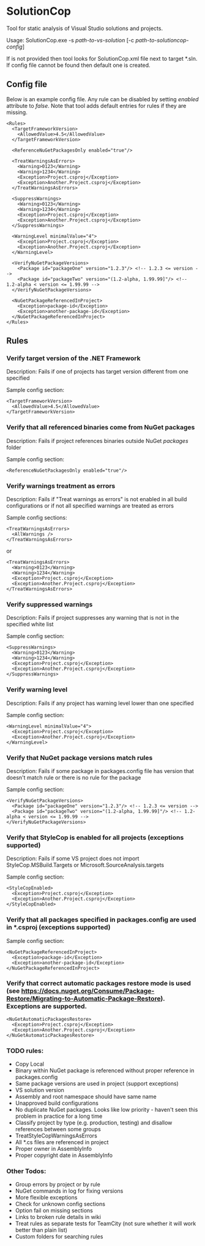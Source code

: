 # SolutionCop

Tool for static analysis of Visual Studio solutions and projects. 

Usage: SolutionCop.exe -s *path-to-vs-solution* [-c *path-to-solutioncop-config*]

If <path-to-solutioncop-config> is not provided then tool looks for SolutionCop.xml file next to target *.sln. If config file cannot be found then default one is created.

## Config file

Below is an example config file. Any rule can be disabled by setting *enabled* attribute to *false*. Note that tool adds default entries for rules if they are missing.

    <Rules>
      <TargetFrameworkVersion>
        <AllowedValue>4.5</AllowedValue>
      </TargetFrameworkVersion>

      <ReferenceNuGetPackagesOnly enabled="true"/>

      <TreatWarningsAsErrors>
        <Warning>0123</Warning>
        <Warning>1234</Warning>
        <Exception>Project.csproj</Exception>
        <Exception>Another.Project.csproj</Exception>
      </TreatWarningsAsErrors>

      <SuppressWarnings>
        <Warning>0123</Warning>
        <Warning>1234</Warning>
        <Exception>Project.csproj</Exception>
        <Exception>Another.Project.csproj</Exception>
      </SuppressWarnings>

      <WarningLevel minimalValue="4">
        <Exception>Project.csproj</Exception>
        <Exception>Another.Project.csproj</Exception>
      </WarningLevel>

      <VerifyNuGetPackageVersions>
        <Package id="packageOne" version="1.2.3"/> <!-- 1.2.3 <= version -->
        <Package id="packageTwo" version="(1.2-alpha, 1.99.99]"/> <!-- 1.2-alpha < version <= 1.99.99 -->
      </VerifyNuGetPackageVersions>

      <NuGetPackageReferencedInProject>
        <Exception>package-id</Exception>
        <Exception>another-package-id</Exception>
      </NuGetPackageReferencedInProject>
    </Rules>

## Rules

### Verify target version of the .NET Framework

Description: Fails if one of projects has target version different from one specified

Sample config section:

    <TargetFrameworkVersion>
      <AllowedValue>4.5</AllowedValue>
    </TargetFrameworkVersion>

### Verify that all referenced binaries come from NuGet packages

Description: Fails if project references binaries outside NuGet *packages* folder

Sample config section:

    <ReferenceNuGetPackagesOnly enabled="true"/>

### Verify warnings treatment as errors

Description: Fails if "Treat warnings as errors" is not enabled in all build configurations or if not all specified warnings are treated as errors

Sample config sections:

    <TreatWarningsAsErrors>
      <AllWarnings />
    </TreatWarningsAsErrors>

or

    <TreatWarningsAsErrors>
      <Warning>0123</Warning>
      <Warning>1234</Warning>
      <Exception>Project.csproj</Exception>
      <Exception>Another.Project.csproj</Exception>
    </TreatWarningsAsErrors>

### Verify suppressed warnings

Description: Fails if project suppresses any warning that is not in the specified white list

Sample config section:

    <SuppressWarnings>
      <Warning>0123</Warning>
      <Warning>1234</Warning>
      <Exception>Project.csproj</Exception>
      <Exception>Another.Project.csproj</Exception>
    </SuppressWarnings>

### Verify warning level

Description: Fails if any project has warning level lower than one specified

Sample config section:

    <WarningLevel minimalValue="4">
      <Exception>Project.csproj</Exception>
      <Exception>Another.Project.csproj</Exception>
    </WarningLevel>

### Verify that NuGet package versions match rules

Description: Fails if some package in packages.config file has version that doesn't match rule or there is no rule for the package

Sample config section:

    <VerifyNuGetPackageVersions>
      <Package id="packageOne" version="1.2.3"/> <!-- 1.2.3 <= version -->
      <Package id="packageTwo" version="(1.2-alpha, 1.99.99]"/> <!-- 1.2-alpha < version <= 1.99.99 -->
    </VerifyNuGetPackageVersions>

### Verify that StyleCop is enabled for all projects (exceptions supported)

Description: Fails if some VS project does not import StyleCop.MSBuild.Targets or Microsoft.SourceAnalysis.targets

Sample config section:

    <StyleCopEnabled>
      <Exception>Project.csproj</Exception>
      <Exception>Another.Project.csproj</Exception>
    </StyleCopEnabled>

### Verify that all packages specified in packages.config are used in *.csproj (exceptions supported)

Sample config section:

    <NuGetPackageReferencedInProject>
      <Exception>package-id</Exception>
      <Exception>another-package-id</Exception>
    </NuGetPackageReferencedInProject>

### Verify that correct automatic packages restore mode is used (see https://docs.nuget.org/Consume/Package-Restore/Migrating-to-Automatic-Package-Restore). Exceptions are supported.

    <NuGetAutomaticPackagesRestore>
      <Exception>Project.csproj</Exception>
      <Exception>Another.Project.csproj</Exception>
    </NuGetAutomaticPackagesRestore>

### TODO rules:
* Copy Local
* Binary within NuGet package is referenced without proper reference in packages.config
* Same package versions are used in project (support exceptions)
* VS solution version
* Assembly and root namespace should have same name
* Unapproved build configurations
* No duplicate NuGet packages. Looks like low priority - haven't seen this problem in practice for a long time
* Classify project by type (e.g. production, testing) and disallow references between some groups
* TreatStyleCopWarningsAsErrors
* All *.cs files are referenced in project
* Proper owner in AssemblyInfo
* Proper copyright date in AssemblyInfo

### Other Todos:
* Group errors by project or by rule
* NuGet commands in log for fixing versions
* More flexible exceptions
* Check for unknown config sections
* Option fail on missing sections
* Links to broken rule details in wiki
* Treat rules as separate tests for TeamCity (not sure whether it will work better than plain list)
* Custom folders for searching rules